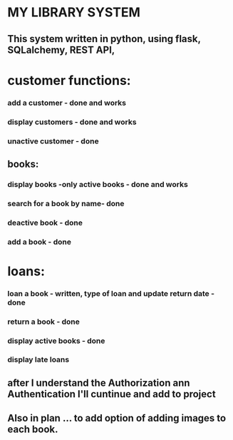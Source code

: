 # MY LIBRARY SYSTEM

## This system written in python, using flask, SQLalchemy, REST API, 


# customer functions:
### add a customer - done and works
### display customers - done and works
### unactive customer - done 

## books:
### display books -only active books - done and works
### search for a book by name- done
### deactive book - done
### add a book - done

# loans:

### loan a book - written, type of loan and update return date - done 
### return a book - done
### display active books - done
### display late loans

  ## after I understand  the Authorization ann Authentication I'll  cuntinue and add to project
  ## Also in plan ... to add option of adding images to each book.








